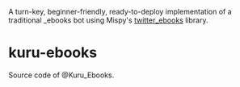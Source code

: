 A turn-key, beginner-friendly, ready-to-deploy implementation of a traditional \_ebooks bot using Mispy's [twitter_ebooks](https://github.com/mispy/twitter_ebooks) library.

# kuru-ebooks

Source code of @Kuru_Ebooks.
